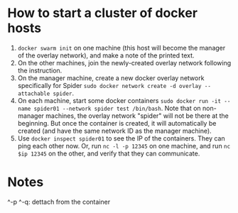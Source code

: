 # How to start a cluster of docker hosts

1. `docker swarm init` on one machine (this host will become the manager of the overlay network), and make a note of the printed text.
2. On the other machines, join the newly-created overlay network following the instruction.
3. On the manager machine, create a new docker overlay network specifically for Spider `sudo docker network create -d overlay --attachable spider`.
4. On each machine, start some docker containers `sudo docker run -it --name spider01 --network spider test /bin/bash`. Note that on non-manager machines, the overlay network "spider" will not be there at the beginning. But once the container is created, it will automatically be created (and have the same network ID as the manager machine).
5. Use `docker inspect spider01` to see the IP of the containers. They can ping each other now. Or, run `nc -l -p 12345` on one machine, and run `nc $ip 12345` on the other, and verify that they can communicate.

# Notes
^-p ^-q: dettach from the container

